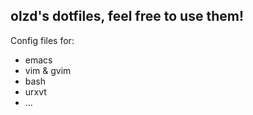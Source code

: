 olzd's dotfiles, feel free to use them!
---------------------------------------

Config files for:

* emacs
* vim & gvim
* bash
* urxvt
* ...

